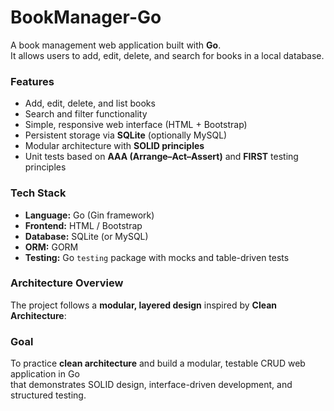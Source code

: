 # BookManager-Go

A book management web application built with **Go**.  
It allows users to add, edit, delete, and search for books in a local database.


### Features
- Add, edit, delete, and list books  
- Search and filter functionality  
- Simple, responsive web interface (HTML + Bootstrap)  
- Persistent storage via **SQLite** (optionally MySQL)  
- Modular architecture with **SOLID principles**  
- Unit tests based on **AAA (Arrange–Act–Assert)** and **FIRST** testing principles  


### Tech Stack
- **Language:** Go (Gin framework)  
- **Frontend:** HTML / Bootstrap  
- **Database:** SQLite (or MySQL)  
- **ORM:** GORM  
- **Testing:** Go `testing` package with mocks and table-driven tests  


### Architecture Overview
The project follows a **modular, layered design** inspired by **Clean Architecture**:


### Goal
To practice **clean architecture** and build a modular, testable CRUD web application in Go  
that demonstrates SOLID design, interface-driven development, and structured testing.
